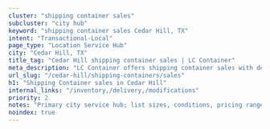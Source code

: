 ```yaml
---
cluster: "shipping container sales"
subcluster: "city hub"
keyword: "shipping container sales Cedar Hill, TX"
intent: "Transactional-Local"
page_type: "Location Service Hub"
city: "Cedar Hill, TX"
title_tag: "Cedar Hill shipping container sales | LC Container"
meta_description: "LC Container offers shipping container sales with delivery in Cedar Hill, TX. Local. Fast quotes. Since 2003."
url_slug: "/cedar-hill/shipping-containers/sales"
h1: "Shipping Container sales in Cedar Hill"
internal_links: "/inventory,/delivery,/modifications"
priority: 2
notes: "Primary city service hub; list sizes, conditions, pricing ranges, photos, testimonials."
noindex: true
---
```


<!-- TODO: Add unique city/inventory copy, images, and internal links here. -->
